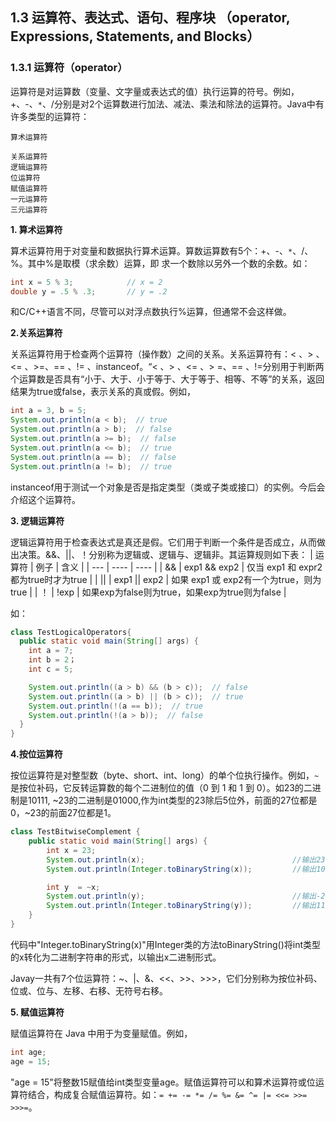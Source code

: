 ## 1.3 运算符、表达式、语句、程序块 （operator, Expressions, Statements, and Blocks）

### 1.3.1 运算符（operator）

运算符是对运算数（变量、文字量或表达式的值）执行运算的符号。例如，+、-、`*`、/分别是对2个运算数进行加法、减法、乘法和除法的运算符。Java中有许多类型的运算符：
```
算术运算符

关系运算符
逻辑运算符
位运算符
赋值运算符
一元运算符
三元运算符
```
**1. 算术运算符**

算术运算符用于对变量和数据执行算术运算。算数运算数有5个：+、-、`*`、/、%。其中%是取模（求余数）运算，即  求一个数除以另外一个数的余数。如：
```java
int x = 5 % 3;            // x = 2
double y = .5 % .3;       // y = .2
```
和C/C++语言不同，尽管可以对浮点数执行%运算，但通常不会这样做。

**2.关系运算符**

关系运算符用于检查两个运算符（操作数）之间的关系。关系运算符有：< 、> 、<= 、>=、== 、!= 、instanceof。“< 、> 、<= 、> =、== 、!=分别用于判断两个运算数是否具有“小于、大于、小于等于、大于等于、相等、不等”的关系，返回结果为true或false，表示关系的真或假。例如，
```java
int a = 3, b = 5;
System.out.println(a < b);  // true
System.out.println(a > b);  // false
System.out.println(a >= b);  // false
System.out.println(a <= b);  // true
System.out.println(a == b);  // false
System.out.println(a != b);  // true
```
instanceof用于测试一个对象是否是指定类型（类或子类或接口）的实例。今后会介绍这个运算符。

**3. 逻辑运算符**

逻辑运算符用于检查表达式是真还是假。它们用于判断一个条件是否成立，从而做出决策。&&、||、！分别称为逻辑或、逻辑与、逻辑非。其运算规则如下表：
|  运算符  |  例子   |    含义    |
|   ---   |    ---- |    ----   |
|   &&    |  exp1 && exp2  |    仅当 exp1 和 expr2都为true时才为true   |
|   \|\|    |  exp1 \|\| exp2 |    如果 exp1 或 exp2有一个为true，则为true   |
|   ！    |  !exp         |   如果exp为false则为true，如果exp为true则为false  |

如：
```java
class TestLogicalOperators{
  public static void main(String[] args) {
    int a = 7; 
    int b = 2；
    int c = 5;

    System.out.println((a > b) && (b > c));  // false
    System.out.println((a > b) || (b > c));  // true
    System.out.println(!(a == b));  // true
    System.out.println(!(a > b));  // false
  }
}
```
**4.按位运算符**

按位运算符是对整型数（byte、short、int、long）的单个位执行操作。例如，`~`是按位补码，它反转运算数的每个二进制位的值（0 到 1 和 1 到 0）。如23的二进制是10111, ~23的二进制是01000,作为int类型的23除后5位外，前面的27位都是0，~23的前面27位都是1。

```java
class TestBitwiseComplement {
    public static void main(String[] args) {
        int x = 23;
        System.out.println(x);                                 //输出23
        System.out.println(Integer.toBinaryString(x));         //输出10111

        int y  = ~x; 
        System.out.println(y);                                 //输出-24
        System.out.println(Integer.toBinaryString(y));         //输出11111111111111111111111111101000
    }
}
```
代码中"Integer.toBinaryString(x)"用Integer类的方法toBinaryString()将int类型的x转化为二进制字符串的形式，以输出x二进制形式。

Javay一共有7个位运算符：~、|、&、<<、>>、>>>，它们分别称为按位补码、位或、位与、左移、右移、无符号右移。



**5. 赋值运算符**

赋值运算符在 Java 中用于为变量赋值。例如，
```java
int age;
age = 15;
```
"age = 15"将整数15赋值给int类型变量age。赋值运算符可以和算术运算符或位运算符结合，构成复合赋值运算符。如：```= += -= *= /= %= &= ^= |= <<= >>= >>>=```。

